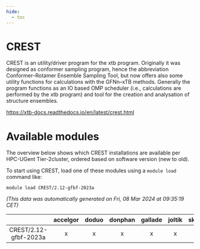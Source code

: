 ```yaml
---
hide:
  - toc
---
```


CREST
=====


CREST is an utility/driver program for the xtb program. Originally it was designed as conformer sampling program, hence the abbreviation Conformer–Rotamer Ensemble Sampling Tool, but now offers also some utility functions for calculations with the GFNn–xTB methods. Generally the program functions as an IO based OMP scheduler (i.e., calculations are performed by the xtb program) and tool for the creation and analysation of structure ensembles.

https://xtb-docs.readthedocs.io/en/latest/crest.html
# Available modules


The overview below shows which CREST installations are available per HPC-UGent Tier-2cluster, ordered based on software version (new to old).

To start using CREST, load one of these modules using a `module load` command like:

```shell
module load CREST/2.12-gfbf-2023a
```

*(This data was automatically generated on Fri, 08 Mar 2024 at 09:35:19 CET)*  

| |accelgor|doduo|donphan|gallade|joltik|skitty|
| :---: | :---: | :---: | :---: | :---: | :---: | :---: |
|CREST/2.12-gfbf-2023a|x|x|x|x|x|x|
